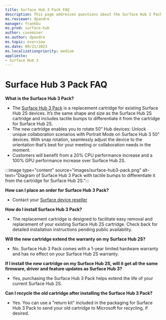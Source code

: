```yaml
---
title: Surface Hub 3 Pack FAQ 
description: This page addresses questions about the Surface Hub 3 Pack that customers can use to upgrade Surface Hub 2S devices or replace a cartridge on Surface Hub 3. 
ms.reviewer: dpandre
manager: frankbu
ms.prod: surface-hub
author: coveminer
ms.author: dpandre
ms.topic: overview
ms.date: 09/21/2023
ms.localizationpriority: medium
appliesto:
- Surface Hub 3
---
```


# Surface Hub 3 Pack FAQ

**What is the Surface Hub 3 Pack?**

- The [Surface Hub 3 Pack](surface-hub-3-pack-techspecs.md) is a replacement cartridge for existing Surface Hub 2S devices. It’s the same shape and size as the Surface Hub 2S cartridge and includes tactile bumps to differentiate it from the cartridge for Surface Hub 2S.
- The new cartridge enables you to rotate 50” Hub devices: Unlock unique collaboration scenarios with Portrait Mode on Surface Hub 3 50” devices. With snap rotation, seamlessly adjust the device to the orientation that’s best for your meeting or collaboration needs in the moment.
- Customers will benefit from a 20% CPU performance increase and a 100% GPU performance increase over Surface Hub 2S.

:::image type="content" source="images/surface-hub3-pack.png" alt-text="Diagram of Surface Hub 3 Pack with tactile bumps to differentiate it from the cartridge for Surface Hub 2S.":::


**How can I place an order for Surface Hub 3 Pack?**

- Contact your [Surface device reseller](https://www.microsoft.com/surface/business/where-to-buy-microsoft-surface#DEVICESRESELLERS)

**How do I install Surface Hub 3 Pack?**

- The replacement cartridge is designed to facilitate easy removal and replacement of your existing Surface Hub 2S cartridge. Check back for detailed installation instructions pending public availability. 

**Will the new cartridge extend the warranty on my Surface Hub 2S?**

- No. Surface Hub 3 Pack comes with a 1-year limited hardware warranty and has no effect on your Surface Hub 2S warranty.

**If I install the new cartridge on my Surface Hub 2S, will it get all the same firmware, driver and feature updates as Surface Hub 3?**

- Yes, purchasing the Surface Hub 3 Pack helps extend the life of your current Surface Hub 2S.

**Can I recycle the old cartridge after installing the Surface Hub 3 Pack?**

- Yes. You can use a "return kit" included in the packaging for Surface Hub 3 Pack to send your old cartridge to Microsoft for recycling, if desired.

